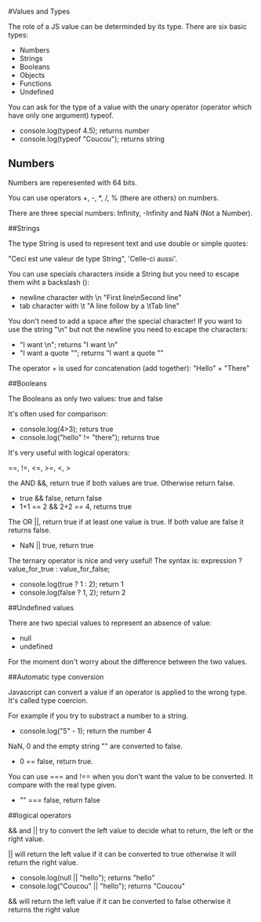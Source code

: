 #Values and Types

The role of a JS value can be determinded by its type. There are six
basic types:

* Numbers
* Strings
* Booleans
* Objects
* Functions
* Undefined

You can ask for the type of a value with the unary operator (operator which have only one argument) typeof.

* console.log(typeof 4.5); returns number
* console.log(typeof "Coucou"); returns string

## Numbers

Numbers are reperesented with 64 bits.

You can use operators +, -, *, /, % (there are others) on numbers.

There are three special numbers: Infinity, -Infinity and NaN (Not a Number).

##Strings

The type String is used to represent text and use double or simple quotes:

"Ceci est une valeur de type String", 'Celle-ci aussi'.

You can use specials characters inside a String but you need to escape them wiht a backslash (\):

* newline character with \n "First line\nSecond line"
* tab character with \t "A line follow by a \tTab line"

You don't need to add a space after the special character!
If you want to use the string "\n" but not the newline you need to
escape the characters:

* "I want \\n"; returns "I want \n"
* "I want a quote \""; returns "I want a quote ""

The operator + is used for concatenation (add together): "Hello" + "There"

##Booleans

The Booleans as only two values: true and false

It's often used for comparison:

* console.log(4>3); returs true
* console.log("hello" != "there"); returns true

It's very useful with logical operators:

==, !=, <=, >=, <, >

the AND &&, return true if both values are true. Otherwise return false.

* true && false, return false
* 1+1 == 2 && 2+2 == 4, returns true

The OR ||, return true if at least one value is true. If both value are false it returns false.

* NaN || true, return true

The ternary operator is nice and very useful! The syntax is: expression ? value_for_true : value_for_false;

* console.log(true ? 1 : 2); return 1
* console.log(false ? 1, 2); return 2

##Undefined values

There are two special values to represent an absence of value:

* null
* undefined

For the moment don't worry about the difference between the two values.

##Automatic type conversion

Javascript can convert a value if an operator is applied to the wrong type. It's called type coercion.

For example if you try to substract a number to a string.

* console.log("5" - 1); return the number 4

NaN, 0 and the empty string "" are converted to false.

* 0 == false, return true.

You can use === and !== when you don't want the value to be converted.
It compare with the real type given.

* "" === false, return false

##logical operators

&& and || try to convert the left value to decide what to return, the left or the right value.

|| will return the left value if it can be converted to true otherwise it will return the right value.

* console.log(null || "hello"); returns "hello"
* console.log("Coucou" || "hello"); returns "Coucou"

&& will return the left value if it can be converted to false otherwise it returns the right value



